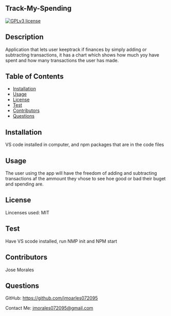 ## Track-My-Spending

[![GPLv3 license](https://img.shields.io/badge/License-MIT-blue.svg)](http://perso.crans.org/besson/LICENSE.html)
    
## Description

Application that lets user keeptrack if finances by simply adding or subtracting transactions, it has a chart which shows how much yoy have spent and how many transactions the user has made.
 
## Table of Contents
* [Installation](#installation)
* [Usage](#usage)
* [License](#license)
* [Test](#test)
* [Contributors](#contributors)
* [Questions](#questions)

## Installation

VS code installed in computer, and npm packages that are in the code files

 ## Usage
    
The user using the app will have the freedom of adding and subtracting transactions af the ammount they vhose to see hoe good or bad their buget and spending are.
    
## License

Lincenses used: MIT

## Test

Have VS scode installed, run NMP init and NPM start

## Contributors

Jose Morales

## Questions

GitHub: https://github.com/jmoarles072095

Contact Me: jmorales072095@gmail.com
    